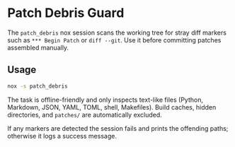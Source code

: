 # Patch Debris Guard

The `patch_debris` nox session scans the working tree for stray diff markers such as `*** Begin Patch` or `diff --git`. Use it before committing patches assembled manually.

## Usage

```bash
nox -s patch_debris
```

The task is offline-friendly and only inspects text-like files (Python, Markdown, JSON, YAML, TOML, shell, Makefiles). Build caches, hidden directories, and `patches/` are automatically excluded.

If any markers are detected the session fails and prints the offending paths; otherwise it logs a success message.
